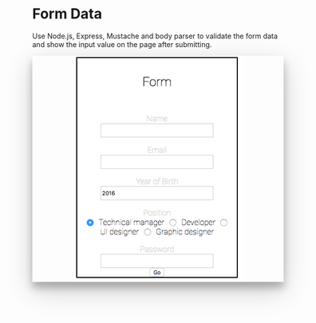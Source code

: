 Form Data
===
Use Node.js, Express, Mustache and body parser to validate the form data and show the input value on the page after submitting.

<div style="box-shadow: 0 12px 15px 0 rgba(0,0,0,0.24),0 17px 50px 0 rgba(0,0,0,0.19);"><center><img src="public/formpic.png" alt="Form" /></center></a></div>
